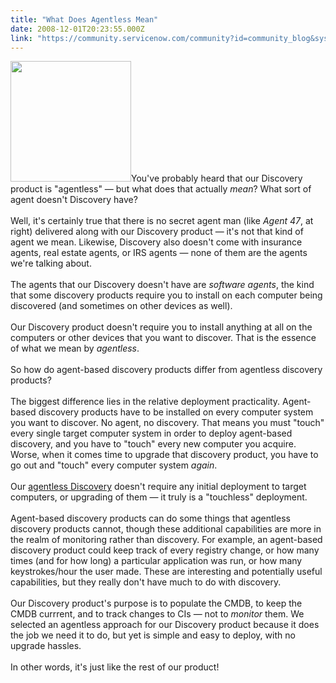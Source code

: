 ```yaml
---
title: "What Does Agentless Mean"
date: 2008-12-01T20:23:55.000Z
link: "https://community.servicenow.com/community?id=community_blog&sys_id=931da2e5dbd0dbc01dcaf3231f96191c"
---
```

<p><img  alt="" class="jive-image" src="5fd0a0cadb9c1f048c8ef4621f96190e.iix" style="width: auto; height: 193px;" />You've probably heard that our Discovery product is "agentless" — but what does that actually <i>mean</i>? What sort of agent doesn't Discovery have?<br /><br />Well, it's certainly true that there is no secret agent man (like <i>Agent 47</i>, at right) delivered along with our Discovery product — it's not that kind of agent we mean. Likewise, Discovery also doesn't come with insurance agents, real estate agents, or IRS agents — none of them are the agents we're talking about.<br /><br />The agents that our Discovery doesn't have are <i>software agents</i>, the kind that some discovery products require you to install on each computer being discovered (and sometimes on other devices as well).<!--break--><br /><br />Our Discovery product doesn't require you to install anything at all on the computers or other devices that you want to discover. That is the essence of what we mean by <i>agentless</i>.<br /><br />So how do agent-based discovery products differ from agentless discovery products?<br /><br />The biggest difference lies in the relative deployment practicality. Agent-based discovery products have to be installed on every computer system you want to discover. No agent, no discovery. That means you must "touch" every single target computer system in order to deploy agent-based discovery, and you have to "touch" every new computer you acquire. Worse, when it comes time to upgrade that discovery product, you have to go out and "touch" every computer system <i>again</i>. <br /><br />Our <a title="ki.service-now.com/index.php?title=Discovery_Agentless_Architecture" href="http://wiki.service-now.com/index.php?title=Discovery_Agentless_Architecture">agentless Discovery</a> doesn't require any initial deployment to target computers, or upgrading of them — it truly is a "touchless" deployment.<br /><br />Agent-based discovery products can do some things that agentless discovery products cannot, though these additional capabilities are more in the realm of monitoring rather than discovery. For example, an agent-based discovery product could keep track of every registry change, or how many times (and for how long) a particular application was run, or how many keystrokes/hour the user made. These are interesting and potentially useful capabilities, but they really don't have much to do with discovery.<br /><br />Our Discovery product's purpose is to populate the CMDB, to keep the CMDB currrent, and to track changes to CIs — not to <i>monitor</i> them. We selected an agentless approach for our Discovery product because it does the job we need it to do, but yet is simple and easy to deploy, with no upgrade hassles. <br /><br />In other words, it's just like the rest of our product!</p>